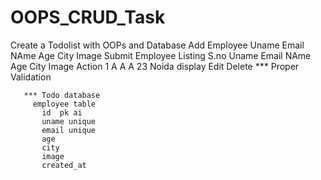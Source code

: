 # OOPS_CRUD_Task

 
Create a Todolist with OOPs and Database 
 Add Employee 
     Uname 
     Email 
     NAme 
     Age 
     City
     Image 
         Submit 
  Employee Listing 
     S.no Uname Email NAme Age City   Image    Action 
     1    A      A     A    23  Noida display  Edit Delete 
       *** Proper Validation 

       *** Todo database 
         employee table 
           id  pk ai 
           uname unique 
           email unique 
           age 
           city 
           image 
           created_at
